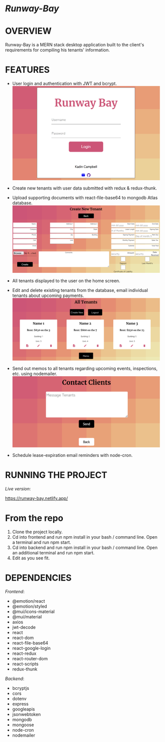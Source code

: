 # _Runway-Bay_

# OVERVIEW

Runway-Bay is a MERN stack desktop application built to the client's
requirements for compiling his tenants' information.

# FEATURES

- User login and authentication with JWT and bcrypt.
  ![Login Component](/readme-imgs/login-component.png)

- Create new tenants with user data submitted with redux & redux-thunk.
- Upload supporting documents with react-file-base64 to mongodb Atlas database.
  ![Form Component](/readme-imgs/form-component.png)

- All tenants displayed to the user on the home screen.
- Edit and delete existing tenants from the database, email individual tenants about upcoming payments.
  ![Tenants Component](/readme-imgs/tenants-component.png)

- Send out memos to all tenants regarding upcoming events, inspections, etc.
  using nodemailer.
  ![memo Component](/readme-imgs/memo-component.png)

- Schedule lease-expiration email reminders with node-cron.

# RUNNING THE PROJECT

_Live version_:

https://runway-bay.netlify.app/

# From the repo

1. Clone the project locally.
2. Cd into frontend and run npm install in your bash / command line.
   Open a terminal and run npm start.
3. Cd into backend and run npm install in your bash / command line.
   Open an additional terminal and run npm start.
4. Edit as you see fit.

# DEPENDENCIES

_Frontend_:

- @emotion/react
- @emotion/styled
- @mui/icons-material
- @mui/material
- axios
- jwt-decode
- react
- react-dom
- react-file-base64
- react-google-login
- react-redux
- react-router-dom
- react-scripts
- redux-thunk

_Backend_:

- bcryptjs
- cors
- dotenv
- express
- googleapis
- jsonwebtoken
- mongodb
- mongoose
- node-cron
- nodemailer
